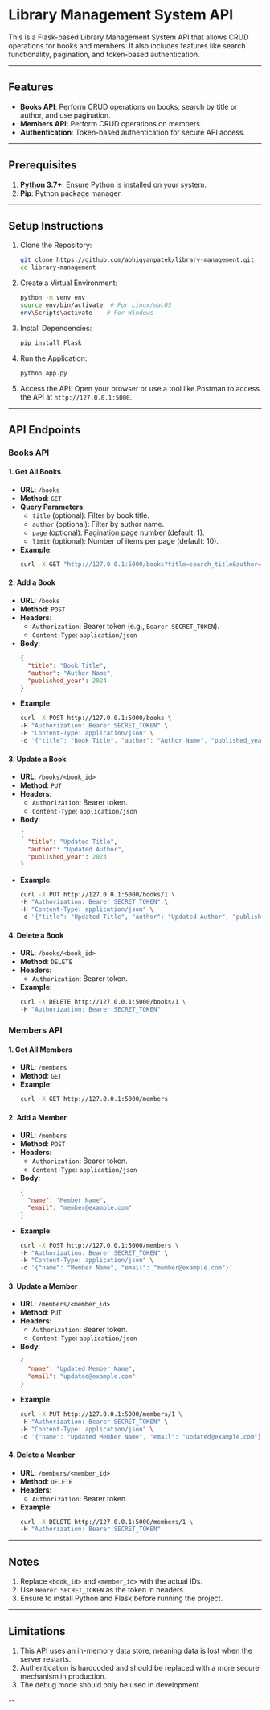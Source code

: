 # Library Management System API

This is a Flask-based Library Management System API that allows CRUD operations for books and members. It also includes features like search functionality, pagination, and token-based authentication.

---

## Features

- **Books API**: Perform CRUD operations on books, search by title or author, and use pagination.
- **Members API**: Perform CRUD operations on members.
- **Authentication**: Token-based authentication for secure API access.

---

## Prerequisites

1. **Python 3.7+**: Ensure Python is installed on your system.
2. **Pip**: Python package manager.

---

## Setup Instructions

1. Clone the Repository:
   ```bash
   git clone https://github.com/abhigyanpatek/library-management.git
   cd library-management
   ```

2. Create a Virtual Environment:
   ```bash
   python -m venv env
   source env/bin/activate  # For Linux/macOS
   env\Scripts\activate    # For Windows
   ```

3. Install Dependencies:
   ```bash
   pip install Flask
   ```

4. Run the Application:
   ```bash
   python app.py
   ```

5. Access the API:
   Open your browser or use a tool like Postman to access the API at `http://127.0.0.1:5000`.

---

## API Endpoints

### Books API

#### **1. Get All Books**
- **URL**: `/books`
- **Method**: `GET`
- **Query Parameters**:
  - `title` (optional): Filter by book title.
  - `author` (optional): Filter by author name.
  - `page` (optional): Pagination page number (default: 1).
  - `limit` (optional): Number of items per page (default: 10).
- **Example**:
  ```bash
  curl -X GET "http://127.0.0.1:5000/books?title=search_title&author=search_author&page=1&limit=10"
  ```

#### **2. Add a Book**
- **URL**: `/books`
- **Method**: `POST`
- **Headers**:
  - `Authorization`: Bearer token (e.g., `Bearer SECRET_TOKEN`).
  - `Content-Type`: `application/json`
- **Body**:
  ```json
  {
    "title": "Book Title",
    "author": "Author Name",
    "published_year": 2024
  }
  ```
- **Example**:
  ```bash
  curl -X POST http://127.0.0.1:5000/books \
  -H "Authorization: Bearer SECRET_TOKEN" \
  -H "Content-Type: application/json" \
  -d '{"title": "Book Title", "author": "Author Name", "published_year": 2024}'
  ```

#### **3. Update a Book**
- **URL**: `/books/<book_id>`
- **Method**: `PUT`
- **Headers**:
  - `Authorization`: Bearer token.
  - `Content-Type`: `application/json`
- **Body**:
  ```json
  {
    "title": "Updated Title",
    "author": "Updated Author",
    "published_year": 2023
  }
  ```
- **Example**:
  ```bash
  curl -X PUT http://127.0.0.1:5000/books/1 \
  -H "Authorization: Bearer SECRET_TOKEN" \
  -H "Content-Type: application/json" \
  -d '{"title": "Updated Title", "author": "Updated Author", "published_year": 2023}'
  ```

#### **4. Delete a Book**
- **URL**: `/books/<book_id>`
- **Method**: `DELETE`
- **Headers**:
  - `Authorization`: Bearer token.
- **Example**:
  ```bash
  curl -X DELETE http://127.0.0.1:5000/books/1 \
  -H "Authorization: Bearer SECRET_TOKEN"
  ```

### Members API

#### **1. Get All Members**
- **URL**: `/members`
- **Method**: `GET`
- **Example**:
  ```bash
  curl -X GET http://127.0.0.1:5000/members
  ```

#### **2. Add a Member**
- **URL**: `/members`
- **Method**: `POST`
- **Headers**:
  - `Authorization`: Bearer token.
  - `Content-Type`: `application/json`
- **Body**:
  ```json
  {
    "name": "Member Name",
    "email": "member@example.com"
  }
  ```
- **Example**:
  ```bash
  curl -X POST http://127.0.0.1:5000/members \
  -H "Authorization: Bearer SECRET_TOKEN" \
  -H "Content-Type: application/json" \
  -d '{"name": "Member Name", "email": "member@example.com"}'
  ```

#### **3. Update a Member**
- **URL**: `/members/<member_id>`
- **Method**: `PUT`
- **Headers**:
  - `Authorization`: Bearer token.
  - `Content-Type`: `application/json`
- **Body**:
  ```json
  {
    "name": "Updated Member Name",
    "email": "updated@example.com"
  }
  ```
- **Example**:
  ```bash
  curl -X PUT http://127.0.0.1:5000/members/1 \
  -H "Authorization: Bearer SECRET_TOKEN" \
  -H "Content-Type: application/json" \
  -d '{"name": "Updated Member Name", "email": "updated@example.com"}'
  ```

#### **4. Delete a Member**
- **URL**: `/members/<member_id>`
- **Method**: `DELETE`
- **Headers**:
  - `Authorization`: Bearer token.
- **Example**:
  ```bash
  curl -X DELETE http://127.0.0.1:5000/members/1 \
  -H "Authorization: Bearer SECRET_TOKEN"
  ```

---

## Notes

1. Replace `<book_id>` and `<member_id>` with the actual IDs.
2. Use `Bearer SECRET_TOKEN` as the token in headers.
3. Ensure to install Python and Flask before running the project.

---

## Limitations

1. This API uses an in-memory data store, meaning data is lost when the server restarts.
2. Authentication is hardcoded and should be replaced with a more secure mechanism in production.
3. The debug mode should only be used in development.

--
